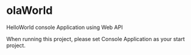# olaWorld
HelloWorld console Application using Web API

When running this project, please set Console Application as your start project.
